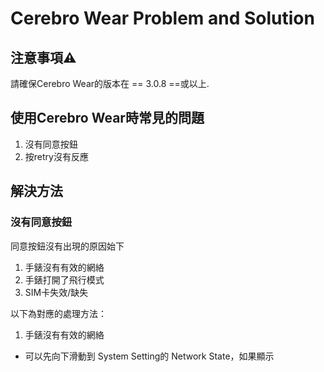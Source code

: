 # Cerebro Wear Problem and Solution

## 注意事項⚠️
請確保Cerebro Wear的版本在 == 3.0.8 ==或以上.


## 使用Cerebro Wear時常見的問題
1. 沒有同意按鈕
2. 按retry沒有反應

## 解決方法
### 沒有同意按鈕
同意按鈕沒有出現的原因始下
1. 手錶沒有有效的網絡
2. 手錶打開了飛行模式
3. SIM卡失效/缺失

以下為對應的處理方法：
1. 手錶沒有有效的網絡
  - 可以先向下滑動到 System Setting的 Network State，如果顯示
